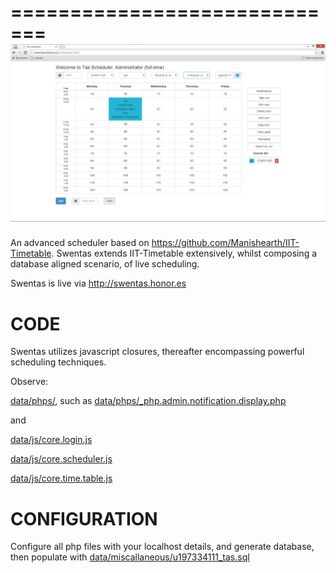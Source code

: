 =============================
![Alt text](https://github.com/JordanMicahBennett/RWS_SQUARED-RANDOMLY-WRITTEN-STUDENT-SUBMISSIONS/blob/master/source-code/RWS%202%20-%20%7B'Swentas',%20Swen3165%20Task%20Scheduler;%20An%20Advanced%20Time%20Table%20Scheduler%7D/CODE/data/images/captures/0.png?raw=true "default page")
=============================


An advanced scheduler based on https://github.com/Manishearth/IIT-Timetable.
Swentas extends IIT-Timetable extensively, whilst composing a database aligned scenario, of live scheduling.

Swentas is live via http://swentas.honor.es




CODE
=============================
Swentas utilizes javascript closures, thereafter encompassing powerful scheduling techniques.

Observe:

[data/phps/<modules>](https://github.com/JordanMicahBennett/RWS_SQUARED-RANDOMLY-WRITTEN-STUDENT-SUBMISSIONS/blob/master/source-code/RWS%202%20-%20%7B'Swentas'%2C%20Swen3165%20Task%20Scheduler%3B%20An%20Advanced%20Time%20Table%20Scheduler%7D/CODE/data/phps/), such as [data/phps/_php.admin.notification.display.php](https://github.com/JordanMicahBennett/RWS_SQUARED-RANDOMLY-WRITTEN-STUDENT-SUBMISSIONS/blob/master/source-code/RWS%202%20-%20%7B'Swentas'%2C%20Swen3165%20Task%20Scheduler%3B%20An%20Advanced%20Time%20Table%20Scheduler%7D/CODE/data/phps/_php.admin.notification.display.php)

and

[data/js/core.login.js](https://github.com/JordanMicahBennett/RWS_SQUARED-RANDOMLY-WRITTEN-STUDENT-SUBMISSIONS/blob/master/source-code/RWS%202%20-%20%7B'Swentas'%2C%20Swen3165%20Task%20Scheduler%3B%20An%20Advanced%20Time%20Table%20Scheduler%7D/CODE/data/js/core.login.js)

[data/js/core.scheduler.js](https://github.com/JordanMicahBennett/RWS_SQUARED-RANDOMLY-WRITTEN-STUDENT-SUBMISSIONS/blob/master/source-code/RWS%202%20-%20%7B'Swentas'%2C%20Swen3165%20Task%20Scheduler%3B%20An%20Advanced%20Time%20Table%20Scheduler%7D/CODE/data/js/core.scheduler.js)

[data/js/core.time.table.js](https://github.com/JordanMicahBennett/RWS_SQUARED-RANDOMLY-WRITTEN-STUDENT-SUBMISSIONS/blob/master/source-code/RWS%202%20-%20%7B'Swentas'%2C%20Swen3165%20Task%20Scheduler%3B%20An%20Advanced%20Time%20Table%20Scheduler%7D/CODE/data/js/core.time.table.js)







CONFIGURATION
=============================
Configure all php files with your localhost details, and generate database, then populate with [data/miscallaneous/u197334111_tas.sql](https://github.com/JordanMicahBennett/RWS_SQUARED-RANDOMLY-WRITTEN-STUDENT-SUBMISSIONS/blob/master/source-code/RWS%202%20-%20%7B'Swentas'%2C%20Swen3165%20Task%20Scheduler%3B%20An%20Advanced%20Time%20Table%20Scheduler%7D/CODE/data/miscellaneous/u197334111_tas.sql)



